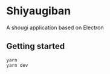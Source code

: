 # Shiyaugiban

A shougi application based on Electron

## Getting started
```shell
yarn
yarn dev
```
